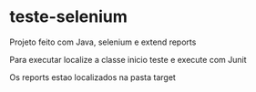 # teste-selenium

Projeto feito com
Java, selenium e extend reports

Para executar localize a classe inicio teste e execute com
Junit

Os reports estao localizados na pasta target

